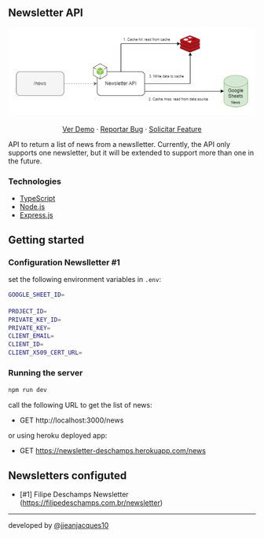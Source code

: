 ## Newsletter API

<p align="center">
    <img src="./files/diagram-jjeanjacques10.png">
    <br />
    <br />
    <a href="https://www.amazon.com.br/Jean-Jacques-Barros-Newsletter-Deschamps/dp/B08RG61BPD">Ver Demo</a>
    ·
    <a href="https://github.com/jjeanjacques10/newsletter-api/issues">Reportar Bug</a>
    ·
    <a href="https://github.com/jjeanjacques10/newsletter-api/issues">Solicitar Feature</a>
</p>


API to return a list of news from a newslletter. Currently, the API only supports one newsletter, but it will be extended to support more than one in the future.

### Technologies

* [TypeScript](https://www.typescriptlang.org/)
* [Node.js](https://nodejs.org/)
* [Express.js](https://expressjs.com/)


## Getting started

### Configuration Newslletter #1

set the following environment variables in `.env`:

``` bash
GOOGLE_SHEET_ID=

PROJECT_ID=
PRIVATE_KEY_ID=
PRIVATE_KEY=
CLIENT_EMAIL=
CLIENT_ID=
CLIENT_X509_CERT_URL=
```

### Running the server

``` bash
npm run dev
```

call the following URL to get the list of news:

- GET http://localhost:3000/news

or using heroku deployed app:

- GET https://newsletter-deschamps.herokuapp.com/news


## Newsletters configuted

- [#1] Filipe Deschamps Newsletter (https://filipedeschamps.com.br/newsletter)

---
developed by [@jjeanjacques10](https://github.com/jjeanjacques10)
